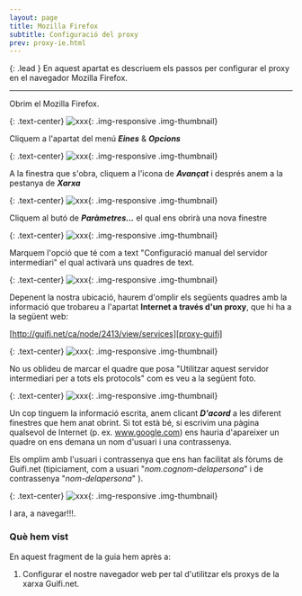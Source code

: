 ```yaml
---
layout: page
title: Mozilla Firefox
subtitle: Configuració del proxy
prev: proxy-ie.html
---
```


{: .lead }
En aquest apartat es descriuem els passos per configurar el proxy en el navegador Mozilla Firefox.

---

Obrim el Mozilla Firefox.

{: .text-center}
![xxx](img/proxy/mf/01.jpg "xxx"){: .img-responsive .img-thumbnail}

Cliquem a l'apartat del menú ***Eines*** & ***Opcions***

{: .text-center}
![xxx](img/proxy/mf/02.jpg "xxx"){: .img-responsive .img-thumbnail}

A la finestra que s'obra, cliquem a l'icona de ***Avançat*** i després anem a la pestanya de ***Xarxa***

{: .text-center}
![xxx](img/proxy/mf/03.jpg "xxx"){: .img-responsive .img-thumbnail}

Cliquem al butó de ***Paràmetres...***  el qual ens obrirà una nova finestre

{: .text-center}
![xxx](img/proxy/mf/04.jpg "xxx"){: .img-responsive .img-thumbnail}

Marquem l'opció que té com a text "Configuració manual del servidor intermediari" el qual activarà uns quadres de text.

{: .text-center}
![xxx](img/proxy/mf/05.jpg "xxx"){: .img-responsive .img-thumbnail}

Depenent la nostra ubicació, haurem d'omplir els següents quadres amb la informació que trobareu a l'apartat **Internet a través d'un proxy**, que hi ha a la següent web:

[http://guifi.net/ca/node/2413/view/services][proxy-guifi]

[proxy-guifi]: http://guifi.net/ca/node/2413/view/services "Llista de proxys de la xarxa Guifi.net"

{: .text-center}
![xxx](img/proxy/mf/06.jpg "xxx"){: .img-responsive .img-thumbnail}

No us oblideu de marcar el quadre que posa "Utilitzar aquest servidor intermediari per a tots els protocols" com es veu a la següent foto.

{: .text-center}
![xxx](img/proxy/mf/07.jpg "xxx"){: .img-responsive .img-thumbnail}

Un cop tinguem la informació escrita, anem clicant ***D'acord*** a les diferent finestres que hem anat obrint. Si tot està bé, si escrivim una pàgina qualsevol de Internet (p. ex. www.google.com) ens hauria d'apareixer un quadre on ens demana un nom d'usuari i una contrassenya.

Els omplim amb l'usuari i contrassenya que ens han facilitat als fòrums de Guifi.net (tipiciament, com a usuari "*nom.cognom-delapersona*" i de contrassenya "*nom-delapersona*" ).

{: .text-center}
![xxx](img/proxy/mf/08.jpg "xxx"){: .img-responsive .img-thumbnail}

I ara, a navegar!!!.

### Què hem vist

En aquest fragment de la guia hem après a:

1. Configurar el nostre navegador web per tal d'utilitzar els proxys de la xarxa Guifi.net.